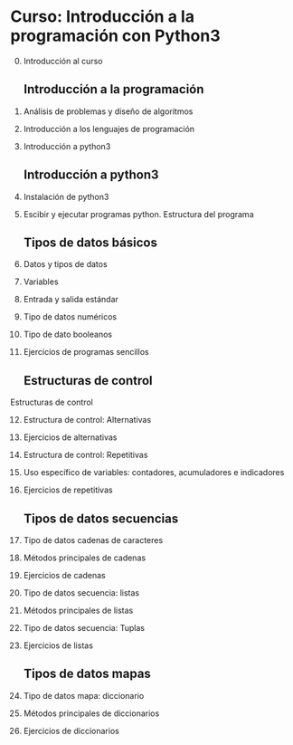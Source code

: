 # Curso: Introducción a la programación con Python3

0. Introducción al curso

    ## Introducción a la programación

1. Análisis de problemas y diseño de algoritmos
2. Introducción a los lenguajes de programación
3. Introducción a python3

    ## Introducción a python3

4. Instalación de python3
5. Escibir y ejecutar programas python. Estructura del programa

    ## Tipos de datos básicos

6. Datos y tipos de datos
7. Variables
8. Entrada y salida estándar
9. Tipo de datos numéricos
10. Tipo de dato booleanos
11. Ejercicios de programas sencillos

    ## Estructuras de control

Estructuras de control

12. Estructura de control: Alternativas
13. Ejercicios de alternativas
14. Estructura de control: Repetitivas
15. Uso específico de variables: contadores, acumuladores e indicadores
16. Ejercicios de repetitivas

    ## Tipos de datos secuencias

17. Tipo de datos cadenas de caracteres
18. Métodos principales de cadenas
19. Ejercicios de cadenas
20. Tipo de datos secuencia: listas
21. Métodos principales de listas
22. Tipo de datos secuencia: Tuplas
23. Ejercicios de listas

    ## Tipos de datos mapas

24. Tipo de datos mapa: diccionario
25. Métodos principales de diccionarios
26. Ejercicios de diccionarios

